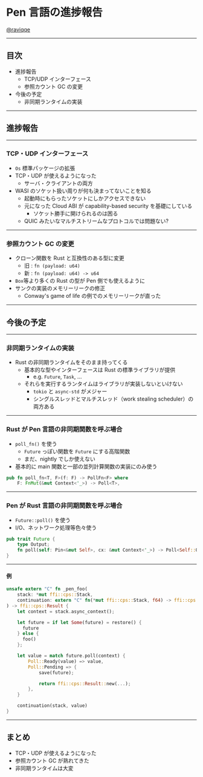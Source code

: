 # Pen 言語の進捗報告

[@raviqqe](https://github.com/raviqqe)

---

## 目次

- 進捗報告
  - TCP/UDP インターフェース
  - 参照カウント GC の変更
- 今後の予定
  - 非同期ランタイムの実装

---

## 進捗報告

---

### TCP・UDP インターフェース

- `Os` 標準パッケージの拡張
- TCP・UDP が使えるようになった
  - サーバ・クライアントの両方
- WASI のソケット扱い周りが何も決まってないことを知る
  - 起動時にもらったソケットにしかアクセスできない
  - 元になった Cloud ABI が capability-based security を基礎にしている
    - ソケット勝手に開けられるのは困る
  - QUIC みたいなマルチストリームなプロトコルでは問題ない?

---

### 参照カウント GC の変更

- クローン関数を Rust と互換性のある型に変更
  - 旧 : `fn (payload: u64)`
  - 新 : `fn (payload: u64) -> u64`
- `Box`等より多くの Rust の型が Pen 側でも使えるように
- サンクの実装のメモリーリークの修正
  - Conway's game of life の例でのメモリーリークが直った

---

## 今後の予定

---

### 非同期ランタイムの実装

- Rust の非同期ランタイムをそのまま持ってくる
  - 基本的な型やインターフェースは Rust の標準ライブラリが提供
    - e.g. `Future`, `Task`, ...
  - それらを実行するランタイムはライブラリが実装しないといけない
    - `tokio` と `async-std` がメジャー
    - シングルスレッドとマルチスレッド（work stealing scheduler）の両方ある

---

### Rust が Pen 言語の非同期関数を呼ぶ場合

- `poll_fn()` を使う
  - `Future` っぽい関数を `Future` にする高階関数
  - まだ、nightly でしか使えない
- 基本的に main 関数と一部の並列計算関数の実装にのみ使う

```rust
pub fn poll_fn<T, F>(f: F) -> PollFn<F> where
    F: FnMut(&mut Context<'_>) -> Poll<T>,
```

---

### Pen が Rust 言語の非同期関数を呼ぶ場合

- `Future::poll()` を使う
- I/O、ネットワーク処理等色々使う

```rust
pub trait Future {
    type Output;
    fn poll(self: Pin<&mut Self>, cx: &mut Context<'_>) -> Poll<Self::Output>;
}
```

---

#### 例

```rust
unsafe extern "C" fn _pen_foo(
    stack: *mut ffi::cps::Stack,
    continuation: extern "C" fn(*mut ffi::cps::Stack, f64) -> ffi::cps::Result,
) -> ffi::cps::Result {
    let context = stack.async_context();

    let future = if let Some(future) = restore() {
      future
    } else {
      foo()
    };

    let value = match future.poll(context) {
        Poll::Ready(value) => value,
        Poll::Pending => {
            save(future);

            return ffi::cps::Result::new(...);
        },
    }

    continuation(stack, value)
}
```

---

## まとめ

- TCP・UDP が使えるようになった
- 参照カウント GC が熟れてきた
- 非同期ランタイムは大変
